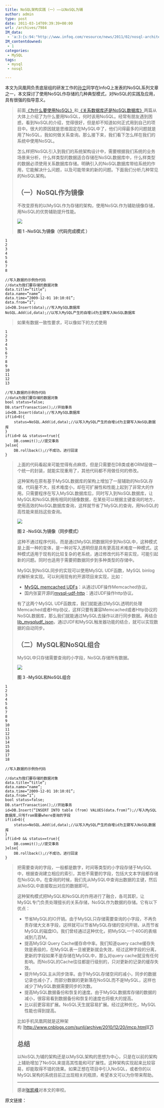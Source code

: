 ```yaml
---
title: NoSQL架构实践（一）——以NoSQL为辅
author: admin
type: post
date: 2011-03-14T09:39:39+00:00
url: /archives/7984
IM_data:
 - 'a:3:{s:94:"http://www.infoq.com/resource/news/2011/02/nosql-architecture-practice/zh/resources/image1.JPG";s:66:"http://blog.haohtml.com/wp-content/uploads/2011/03/d64e_image1.JPG";s:94:"http://www.infoq.com/resource/news/2011/02/nosql-architecture-practice/zh/resources/image2.JPG";s:66:"http://blog.haohtml.com/wp-content/uploads/2011/03/3d50_image2.JPG";s:94:"http://www.infoq.com/resource/news/2011/02/nosql-architecture-practice/zh/resources/image3.JPG";s:66:"http://blog.haohtml.com/wp-content/uploads/2011/03/27f7_image3.JPG";}'
IM_contentdowned:
 - 1
categories:
 - MySQL
tags:
 - mysql
 - nosql

---
```

本文为凤凰网负责底层组的研发工作的[孙立][1]同学在InfoQ上发表的NoSQL系列文章之一，本文探讨了使用NoSQL作存储的几种典型模式，对NoSQL的实践及应用，具有很强的指导意义。

> 前面[《为什么要使用NoSQL》][2]和[《关系数据库还是NoSQL数据库》][3]两篇从大体上介绍了为什么要用NoSQL，何时该用NoSQL。经常有朋友遇到困惑，看到NoSQL的介绍，觉得很好，但是却不知道如何正式用到自己的项目中。很大的原因就是思维固定在MySQL中了，他们问得最多的问题就是用了NoSQL，我如何做关系查询。那么接下来，我们看下怎么样在我们的系统中使用NoSQL。
>
> 怎么样把NoSQL引入到我们的系统架构设计中，需要根据我们系统的业务场景来分析，什么样类型的数据适合存储在NoSQL数据库中，什么样类型的数据必须使用关系数据库存储。明确引入的NoSQL数据库带给系统的作用，它能解决什么问题，以及可能带来的新的问题。下面我们分析几种常见的NoSQL架构。
>
> ## **（一）NoSQL作为镜像**
>
> 不改变原有的以MySQL作为存储的架构，使用NoSQL作为辅助镜像存储，用NoSQL的优势辅助提升性能。
>
>![](http://www.infoq.com/resource/news/2011/02/nosql-architecture-practice/zh/resources/image1.JPG)
>
> **图 1 -NoSQL为镜像（代码完成模式 ）**
>
>

>
>
>
>
>
>
>
>

```
1
2
3
4
5
6
7
8
```

>
>

```
//写入数据的示例伪代码
//data为我们要存储的数据对象
data.title=”title”;
data.name=”name”;
data.time=”2009-12-01 10:10:01”;
data.from=”1”;
id=DB.Insert(data);//写入MySQL数据库
NoSQL.Add(id,data);//以写入MySQL产生的自增id为主键写入NoSQL数据库
```

>
>

>
> 如果有数据一致性要求，可以像如下的方式使用
>
>

>
>
>
>
>
>
>
>

```
1
2
3
4
5
6
7
8
9
10
11
12
13
```

>
>

```
//写入数据的示例伪代码
//data为我们要存储的数据对象
bool status=false;
DB.startTransaction();//开始事务
id=DB.Insert(data);//写入MySQL数据库
if(id>0){
    status=NoSQL.Add(id,data);//以写入MySQL产生的自增id为主键写入NoSQL数据库
}
if(id>0 && status==true){
    DB.commit();//提交事务
}else{
    DB.rollback();//不成功，进行回滚
}
```

>
>

>
> 上面的代码看起来可能觉得有点麻烦，但是只需要在DB类或者ORM层做一个统一的封装，就能实现重用了，其他代码都不用做任何的修改。
>
> 这种架构在原有基于MySQL数据库的架构上增加了一层辅助的NoSQL存储，代码量不大，技术难度小，却在可扩展性和性能上起到了非常大的作用。只需要程序在写入MySQL数据库后，同时写入到NoSQL数据库，让MySQL和NoSQL拥有相同的镜像数据，在某些可以根据主键查询的地方，使用高效的NoSQL数据库查询，这样就节省了MySQL的查询，用NoSQL的高性能来抵挡这些查询。
>
>![](http://www.infoq.com/resource/news/2011/02/nosql-architecture-practice/zh/resources/image2.JPG)
>
> **图 2 -NoSQL为镜像（同步模式）**
>
> 这种不通过程序代码，而是通过MySQL把数据同步到NoSQL中，这种模式是上面一种的变体，是一种对写入透明但是具有更高技术难度一种模式。这种模式适用于现有的比较复杂的老系统，通过修改代码不易实现，可能引起新的问题。同时也适用于需要把数据同步到多种类型的存储中。
>
> MySQL到NoSQL同步的实现可以使用MySQL UDF函数，MySQL binlog的解析来实现。可以利用现有的开源项目来实现，比如：
>
> * [MySQL memcached UDFs][4]：从通过UDF操作Memcached协议。
> * 国内张宴开源的[mysql-udf-http][5]：通过UDF操作http协议。
>
> 有了这两个MySQL UDF函数库，我们就能通过MySQL透明的处理Memcached或者Http协议，这样只要有兼容Memcached或者Http协议的NoSQL数据库，那么我们就能通过MySQL去操作以进行同步数据。再结合[lib\_mysqludf\_json][6]，通过UDF和MySQL触发器功能的结合，就可以实现数据的自动同步。
>
> ## **（二）MySQL和NoSQL组合**
>
> MySQL中只存储需要查询的小字段，NoSQL存储所有数据。
>
>![](http://www.infoq.com/resource/news/2011/02/nosql-architecture-practice/zh/resources/image3.JPG)
>
> **图 3 -MySQL和NoSQL组合**
>
>

>
>
>
>
>
>
>
>

```
1
2
3
4
5
6
7
8
9
10
11
12
13
14
15
16
17
18
```

>
>

```
//写入数据的示例伪代码

//data为我们要存储的数据对象
data.title=”title”;
data.name=”name”;
data.time=”2009-12-01 10:10:01”;
data.from=”1”;
bool status=false;
DB.startTransaction();//开始事务
id=DB.Insert(“INSERT INTO table (from) VALUES(data.from)”);//写入MySQL数据库,只写from需要where查询的字段
if(id>0){
    status=NoSQL.Add(id,data);//以写入MySQL产生的自增id为主键写入NoSQL数据库
}
if(id>0 && status==true){
    DB.commit();//提交事务
}else{
    DB.rollback();//不成功，进行回滚
}
```

>
>

>
> 把需要查询的字段，一般都是数字，时间等类型的小字段存储于MySQL中，根据查询建立相应的索引，其他不需要的字段，包括大文本字段都存储在NoSQL中。在查询的时候，我们先从MySQL中查询出数据的主键，然后从NoSQL中直接取出对应的数据即可。
>
> 这种架构模式把MySQL和NoSQL的作用进行了融合，各司其职，让MySQL专门负责处理擅长的关系存储，NoSQL作为数据的存储。它有以下优点：
>
> * 节省MySQL的IO开销。由于MySQL只存储需要查询的小字段，不再负责存储大文本字段，这样就可以节省MySQL存储的空间开销，从而节省MySQL的磁盘IO。我们曾经通过这种优化，把MySQL一个40G的表缩减到几百M。
> * 提高MySQl Query Cache缓存命中率。我们知道query cache缓存失效是表级的，在MySQL表一旦被更新就会失效，经过这种字段的分离，更新的字段如果不是存储在MySQL中，那么对query cache就没有任何影响。而NoSQL的Cache往往都是行级别的，只对更新的记录的缓存失效。
> * 提升MySQL主从同步效率。由于MySQL存储空间的减小，同步的数据记录也减小了，而部分数据的更新落在NoSQL而不是MySQL，这样也减少了MySQL数据需要同步的次数。
> * 提高MySQL数据备份和恢复的速度。由于MySQL数据库存储的数据的减小，很容易看到数据备份和恢复的速度也将极大的提高。
> * 比以前更容易扩展。NoSQL天生就容易扩展。经过这种优化，MySQL性能也得到提高。
>
> 比如手机凤凰网就是这种架构 [http://www.cnblogs.com/sunli/archive/2010/12/20/imcp.html][7]
>
> ## **总结**
>
> 以NoSQL为辅的架构还是以MySQL架构的思想为中心，只是在以前的架构上辅助增加了NoSQL来提高其性能和可扩展性。这种架构实现起来比较容易，却能取得不错的效果。如果正想在项目中引入NoSQL，或者你的以MySQL架构的系统目前正出现相关的瓶颈，希望本文可以为你带来帮助。
>
> * * *
>
> 感谢[张凯峰][8]对本文的审校。

原文链接：



 [1]: http://t.sina.com.cn/sunli1223
 [2]: http://blog.nosqlfan.com/html/1087.html
 [3]: http://www.infoq.com/cn/news/2011/01/relation-db-nosql-db
 [4]: http://dev.mysql.com/doc/refman/5.0/en/ha-memcached-interfaces-mysqludf.html
 [5]: http://blog.s135.com/mysql-udf-http/
 [6]: http://www.mysqludf.org/lib_mysqludf_json/index.php
 [7]: http://www.google.com/url?q=http%3A%2F%2Fwww.cnblogs.com%2Fsunli%2Farchive%2F2010%2F12%2F20%2Fimcp.html&sa=D&sntz=1&usg=AFQjCNFPdKEh6vlSCW-j6e21G2CAfsZZTg
 [8]: http://www.infoq.com/cn/bycategory.action?authorName=%E5%BC%A0%E5%87%AF%E5%B3%B0